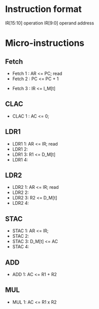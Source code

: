 
# Instruction format
IR[15:10] operation
IR[9:0] operand address

# Micro-instructions

## Fetch
* Fetch 1 : AR <= PC; read
* Fetch 2 : PC <= PC + 1 
<!-- * Fetch 2.5 : add latency-->
* Fetch 3 : IR <= I_M[t]  

## CLAC
* CLAC 1 : AC <= 0;

## LDR1
* LDR1 1: AR <= IR; read
* LDR1 2:
* LDR1 3: R1 <= D_M[t]
* LDR1 4:

## LDR2
* LDR2 1: AR <= IR; read
* LDR2 2:
* LDR2 3: R2 <= D_M[t]
* LDR2 4:

## STAC
* STAC 1: AR <= IR;
* STAC 2: <!-- ! mem_write  -->
* STAC 3: D_M[t] <= AC
* STAC 4:

## ADD
* ADD 1: AC <= R1 + R2

## MUL
* MUL 1: AC <= R1 x R2

